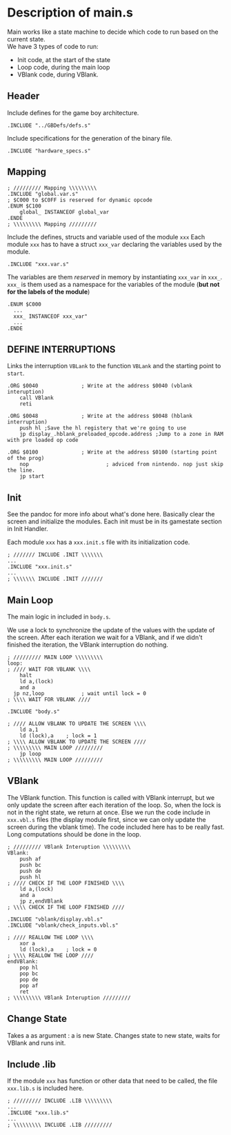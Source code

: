# Description of main.s

Main works like a state machine to decide which code to run based on the current state.   
We have 3 types of code to run:
- Init code, at the start of the state
- Loop code, during the main loop
- VBlank code, during VBlank. 

## Header
Include defines for the game boy architecture.
~~~
.INCLUDE "../GBDefs/defs.s"
~~~
Include specifications for the generation of the binary file.
~~~
.INCLUDE "hardware_specs.s"
~~~
## Mapping
~~~
; ///////// Mapping \\\\\\\\\
.INCLUDE "global.var.s"
; $C000 to $C0FF is reserved for dynamic opcode 
.ENUM $C100
	global_ INSTANCEOF global_var
.ENDE
; \\\\\\\\\ Mapping /////////
~~~

Include the defines, structs and variable used of the module `xxx`
Each module `xxx` has to have a struct `xxx_var` declaring the variables used by the module.
~~~
.INCLUDE "xxx.var.s"
~~~

The variables are them *reserved* in memory by instantiating `xxx_var` in `xxx_`. `xxx_` is them used as a namespace for the variables of the module (**but not for the labels of the module**)
~~~
.ENUM $C000
  ...
  xxx_ INSTANCEOF xxx_var"
  ...
.ENDE
~~~

## DEFINE INTERRUPTIONS

Links the interruption `VBLank` to the function `VBLank` and the starting point to `start`.

~~~
.ORG $0040 				; Write at the address $0040 (vblank interuption)
	call VBlank
	reti

.ORG $0048              ; Write at the address $0048 (hblank interruption)
    push hl ;Save the hl registery that we're going to use
    jp display_.hblank_preloaded_opcode.address ;Jump to a zone in RAM with pre loaded op code
 
.ORG $0100 				; Write at the address $0100 (starting point of the prog)
	nop							; adviced from nintendo. nop just skip the line.
	jp start
~~~

## Init

See the pandoc for more info about what's done here. Basically clear the screen and initialize the modules.
Each init must be in its gamestate section in Init Handler.

Each module `xxx` has a `xxx.init.s` file with its initialization code.
~~~
; /////// INCLUDE .INIT \\\\\\\
...
.INCLUDE "xxx.init.s"
...
; \\\\\\\ INCLUDE .INIT ///////
~~~

## Main Loop

The main logic in included in `body.s`.

We use a lock to synchronize the update of the values with the update of the screen. After each iteration we wait for a VBlank, and if we didn't finished the iteration, the VBlank interruption do nothing.
~~~
; ///////// MAIN LOOP \\\\\\\\\
loop:
; //// WAIT FOR VBLANK \\\\
	halt
	ld a,(lock)
	and a
  jp nz,loop			; wait until lock = 0
; \\\\ WAIT FOR VBLANK ////

.INCLUDE "body.s"

; //// ALLOW VBLANK TO UPDATE THE SCREEN \\\\
	ld a,1
	ld (lock),a    ; lock = 1
; \\\\ ALLOW VBLANK TO UPDATE THE SCREEN ////
; \\\\\\\\\ MAIN LOOP /////////
	jp loop
; \\\\\\\\\ MAIN LOOP /////////
~~~

## VBlank

The VBlank function. This function is called with VBlank interrupt, but we only update the screen after each iteration of the loop. So, when the lock is not in the right state, we return at once. Else we run the code include in `xxx.vbl.s` files (the display module first, since we can only update the screen during the vblank time). The code included here has to be really fast. Long computations should be done in the loop.

~~~
; ///////// VBlank Interuption \\\\\\\\\
VBlank:
	push af
	push bc
	push de
	push hl
; //// CHECK IF THE LOOP FINISHED \\\\
	ld a,(lock)
	and a
	jp z,endVBlank
; \\\\ CHECK IF THE LOOP FINISHED ////

.INCLUDE "vblank/display.vbl.s"
.INCLUDE "vblank/check_inputs.vbl.s"

; //// REALLOW THE LOOP \\\\
	xor a
	ld (lock),a    ; lock = 0
; \\\\ REALLOW THE LOOP ////
endVBlank:
	pop hl
	pop bc
	pop de
	pop af
	ret
; \\\\\\\\\ VBlank Interuption /////////
~~~

## Change State

Takes a as argument : a is new State. 
Changes state to new state, waits for VBlank and runs init.

## Include .lib

If the module `xxx` has function or other data that need to be called, the file `xxx.lib.s` is included here.
~~~
; ///////// INCLUDE .LIB \\\\\\\\\
...
.INCLUDE "xxx.lib.s"
...
; \\\\\\\\\ INCLUDE .LIB /////////
~~~
